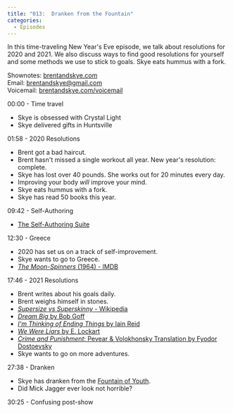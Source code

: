 ```yaml
---
title: "013:  Dranken from the Fountain"
categories:
  - Episodes
---
```


In this time-traveling New Year's Eve episode, we talk about resolutions for 2020 and 2021. We also discuss ways to find good resolutions for yourself and some methods we use to stick to goals. Skye eats hummus with a fork.

Shownotes: [brentandskye.com](https://brentandskye.com)  
Email: [brentandskye@gmail.com](mailto:brentandskye@gmail.com)  
Voicemail: [brentandskye.com/voicemail](https://anchor.fm/brentandskye/message)

00:00 - Time travel

* Skye is obsessed with Crystal Light
* Skye delivered gifts in Huntsville

01:58 - 2020 Resolutions

* Brent got a bad haircut.
* Brent hasn't missed a single workout all year. New year's resolution: complete.
* Skye has lost over 40 pounds. She works out for 20 minutes every day.
* Improving your body *will* improve your mind.
* Skye eats hummus with a fork.
* Skye has read 50 books this year.

09:42 - Self-Authoring

* [The Self-Authoring Suite](https://www.selfauthoring.com)

12:30 - Greece

* 2020 has set us on a track of self-improvement.
* Skye wants to go to Greece.
* [*The Moon-Spinners* (1964) - IMDB](https://www.imdb.com/title/tt0058371/)

17:46 - 2021 Resolutions

* Brent writes about his goals daily.
* Brent weighs himself in stones.
* [*Supersize vs Superskinny* - Wikipedia](https://en.wikipedia.org/wiki/Supersize_vs_Superskinny)
* [*Dream Big* by Bob Goff](https://www.amazon.com/Dream-Big-Youre-Going-About/dp/1400219493)
* [*I'm Thinking of Ending Things* by Iain Reid](https://www.amazon.com/Im-Thinking-Ending-Things-Recommendation/dp/1501126946)
* [*We Were Liars* by E. Lockart](https://www.amazon.com/We-Were-Liars-Lockhart/dp/0385741278)
* [*Crime and Punishment*: Pevear & Volokhonsky Translation by Fyodor Dostoevsky](https://www.amazon.com/Crime-Punishment-Volokhonsky-Translation-Classics/dp/0679734503)
* Skye wants to go on more adventures.

27:38 - Dranken

* Skye has dranken from the [Fountain of Youth](https://www.fountainofyouthflorida.com).
* Did Mick Jagger ever look not horrible?

30:25 - Confusing post-show
